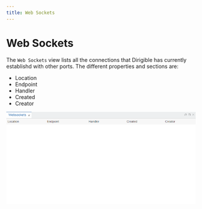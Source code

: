 ```yaml
---
title: Web Sockets
---
```


Web Sockets
===
The `Web Sockets` view lists all the connections that Dirigible has currently establishd with other ports. The different properties and sections are:

* Location
* Endpoint
* Handler
* Created
* Creator

![Web Sockets View](../../../images/websocketsview.png)